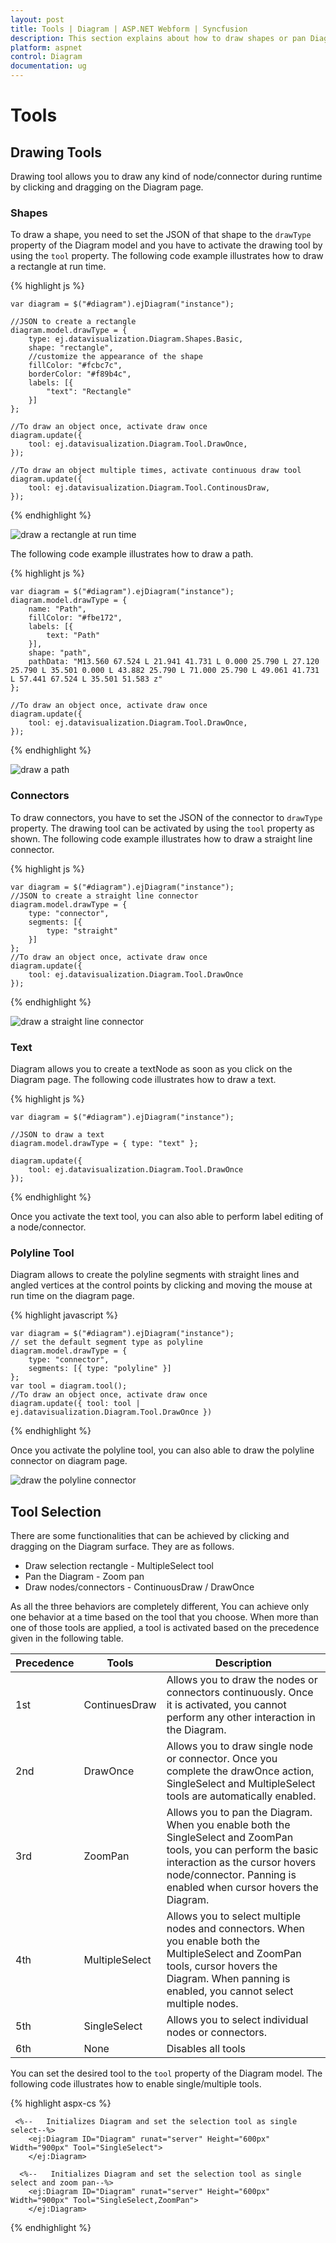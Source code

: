 ```yaml
---
layout: post
title: Tools | Diagram | ASP.NET Webform | Syncfusion
description: This section explains about how to draw shapes or pan Diagram by clicking and dragging over the Diagram surface.
platform: aspnet
control: Diagram
documentation: ug
---
```


# Tools

## Drawing Tools

Drawing tool allows you to draw any kind of node/connector during runtime by clicking and dragging on the Diagram page. 

### Shapes

To draw a shape, you need to set the JSON of that shape to the `drawType` property of the Diagram model and you have to activate the drawing tool by using the `tool` property. The following code example illustrates how to draw a rectangle at run time. 

{% highlight js %}

    var diagram = $("#diagram").ejDiagram("instance");

    //JSON to create a rectangle
    diagram.model.drawType = {
        type: ej.datavisualization.Diagram.Shapes.Basic,
        shape: "rectangle",
        //customize the appearance of the shape
        fillColor: "#fcbc7c",
        borderColor: "#f89b4c",
        labels: [{
            "text": "Rectangle"
        }]
    };

    //To draw an object once, activate draw once
    diagram.update({
        tool: ej.datavisualization.Diagram.Tool.DrawOnce,
    });

    //To draw an object multiple times, activate continuous draw tool
    diagram.update({
        tool: ej.datavisualization.Diagram.Tool.ContinousDraw,
    });

{% endhighlight %}

![draw a rectangle at run time](/aspnet/Diagram/Tools_images/Tools_img1.png)

The following code example illustrates how to draw a path.

{% highlight js %}

    var diagram = $("#diagram").ejDiagram("instance");
    diagram.model.drawType = {
        name: "Path",
        fillColor: "#fbe172",
        labels: [{
            text: "Path"
        }],
        shape: "path",
        pathData: "M13.560 67.524 L 21.941 41.731 L 0.000 25.790 L 27.120 25.790 L 35.501 0.000 L 43.882 25.790 L 71.000 25.790 L 49.061 41.731 L 57.441 67.524 L 35.501 51.583 z"
    };

    //To draw an object once, activate draw once
    diagram.update({
        tool: ej.datavisualization.Diagram.Tool.DrawOnce,
    });

{% endhighlight %}

![draw a path](/aspnet/Diagram/Tools_images/Tools_img3.png)

### Connectors

To draw connectors, you have to set the JSON of the connector to `drawType` property. The drawing tool can be activated by using the `tool` property as shown. The following code example illustrates how to draw a straight line connector. 

{% highlight js %}

    var diagram = $("#diagram").ejDiagram("instance");
    //JSON to create a straight line connector
    diagram.model.drawType = {
        type: "connector",
        segments: [{
            type: "straight"
        }]
    };
    //To draw an object once, activate draw once
    diagram.update({
        tool: ej.datavisualization.Diagram.Tool.DrawOnce
    });

{% endhighlight %}

![draw a straight line connector](/aspnet/Diagram/Tools_images/Tools_img2.png)

### Text 

Diagram allows you to create a textNode as soon as you click on the Diagram page. The following code illustrates how to draw a text.

{% highlight js %}

    var diagram = $("#diagram").ejDiagram("instance");

    //JSON to draw a text 
    diagram.model.drawType = { type: "text" };

    diagram.update({
        tool: ej.datavisualization.Diagram.Tool.DrawOnce
    });

{% endhighlight %}

Once you activate the text tool, you can also able to perform label editing of a node/connector.

### Polyline Tool

Diagram allows to create the polyline segments with straight lines and angled vertices at the control points by clicking and moving the mouse at run time on the diagram page.

{% highlight javascript %}

    var diagram = $("#diagram").ejDiagram("instance");
    // set the default segment type as polyline
    diagram.model.drawType = {
        type: "connector",
        segments: [{ type: "polyline" }]
    };
    var tool = diagram.tool();
    //To draw an object once, activate draw once
    diagram.update({ tool: tool | ej.datavisualization.Diagram.Tool.DrawOnce })

{% endhighlight %}

Once you activate the polyline tool, you can also able to draw the polyline connector on diagram page.

![draw the polyline connector](/aspnet/Diagram/Tools_images/Tools_img4.png)

## Tool Selection

There are some functionalities that can be achieved by clicking and dragging on the Diagram surface. They are as follows.

* Draw selection rectangle - MultipleSelect tool
* Pan the Diagram - Zoom pan
* Draw nodes/connectors - ContinuousDraw / DrawOnce

As all the three behaviors are completely different, You can achieve only one behavior at a time based on the tool that you choose.
When more than one of those tools are applied, a tool is activated based on the precedence given in the following table. 

| Precedence | Tools | Description |
|---|---|---|
| 1st | ContinuesDraw | Allows you to draw the nodes or connectors continuously. Once it is activated, you cannot perform any other interaction in the Diagram. |
| 2nd | DrawOnce | Allows you to draw single node or connector. Once you complete the drawOnce action, SingleSelect and MultipleSelect tools are automatically enabled. |
| 3rd | ZoomPan | Allows you to pan the Diagram. When you enable both the SingleSelect and ZoomPan tools, you can perform the basic interaction as the cursor hovers node/connector. Panning is enabled when cursor hovers the Diagram. |
| 4th | MultipleSelect | Allows you to select multiple nodes and connectors. When you enable both the MultipleSelect and ZoomPan tools, cursor hovers the Diagram. When panning is enabled, you cannot select multiple nodes. |
| 5th | SingleSelect | Allows you to select individual nodes or connectors. |
| 6th | None | Disables all tools |

You can set the desired tool to the `tool` property of the Diagram model. The following code illustrates how to enable single/multiple tools.

{% highlight aspx-cs %}

     <%--   Initializes Diagram and set the selection tool as single select--%>
        <ej:Diagram ID="Diagram" runat="server" Height="600px" Width="900px" Tool="SingleSelect">
        </ej:Diagram>

      <%--   Initializes Diagram and set the selection tool as single select and zoom pan--%>
        <ej:Diagram ID="Diagram" runat="server" Height="600px" Width="900px" Tool="SingleSelect,ZoomPan">
        </ej:Diagram>
{% endhighlight %}